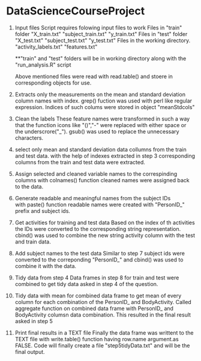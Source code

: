 DataScienceCourseProject
========================
1) Input files
Script requires folowing input files to work
 Files in "train" folder
	 "X_train.txt"
	 "subject_train.txt"
	 "y_train.txt"
 Files in "test" folder
	 "X_test.txt"
	 "subject_test.txt"
	 "y_test.txt"
 Files in the working directory.
	 "activity_labels.txt"
	 "features.txt"
	 
	**"train" and "test" folders will be in working directory along with the "run_analysis.R"	script
	
	Above mentioned files were read with read.table() and stoere in corresponding objects for use.
	
2) Extracts only the measurements on the mean and standard deviation column names with index.
	grep() fuction was used with perl like regular expression. Indices of such colums were stored in object "meanStdcols"
	
3) Clean the labels 
	These feature names were transformed in such a way that the function icons like "()","-" were replaced with either space or the underscrore("_"). 
	gsub() was used to replace the unnecessary characters.
	
4) select only mean and standard deviation data collumns from the train and test data.
	with the help of indexes extracted in step 3 corresponding columns from the train and test data were extracted.
	
5) Assign selected and cleaned variable names to the correspinding columns
	with colnames() function cleaned names were assigned back to the data.

6) Generate readable and meaningful names from the subject IDs  
	with paste() function readable names were created with "PersonID_" prefix and subject ids.

7) Get activities for training and test data 
	Based on the index of th activities the IDs were converted to the corresponding string representation. cbind() was used to combine the new string activity column with the test and train data.

8) Add subject names to the test data
	Similar to step 7 subject ids were converted to the correponding "PersonID_" and cbind() was used to combine it with the data.
	
9) Tidy data from step 4
	Data frames in step 8 for train and test were combined to get tidy data asked in step 4 of the question.

10) Tidy data with mean for combined data frame to get mean of every column for each combination of the PersonID_ and BodyActivity.
	Called aggregate function on combined data frame with PersonID_ and BodyActivity columsn data combination. This resulted in the final result asked in step 5
	
11) Print final results in a TEXT file
	Finally the data  frame was writtent to the TEXT file with write.table() function having row.name argument.as FALSE.
	Code will finally create a file "step5tidyData.txt" and will be the final output.
